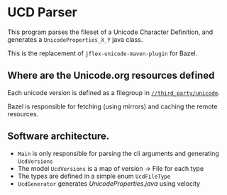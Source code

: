 # UCD Parser

This program parses the fileset of a Unicode Character Definition,
and generates a `UnicodeProperties_X_Y` java class.

This is the replacement of `jflex-unicode-maven-plugin` for Bazel.

## Where are the Unicode.org resources defined

Each unicode version is defined as a filegroup in
[`//third_party/unicode`](../../../third_party/unicode).

Bazel is responsible for fetching (using mirrors) and caching the remote resources.

## Software architecture.

* `Main` is only responsible for parsing the cli arguments
  and generating `UcdVersions`
* The model `UcdVersions` is a map of version → File for each type
* The types are defined in a simple enum `UcdFileType`
* `UcdGenerator` generates _UnicodeProperties.java_ using velocity
